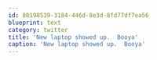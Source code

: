 ```yaml
---
id: 88198539-3184-446d-8e3d-8fd77df7ea56
blueprint: text
category: twitter
title: 'New laptop showed up.  Booya'
caption: 'New laptop showed up.  Booya'
---
```

